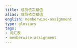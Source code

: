 ```yaml
---
title: 成员依次赋值
alias: 成员依次赋值
english: memberwise-assignment
type: glossary
tags:
- 词汇表
- memberwise-assignment
---
```


